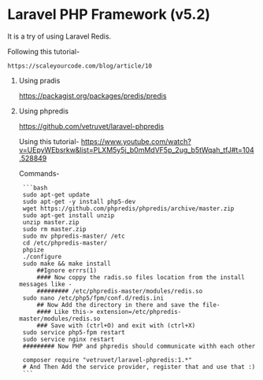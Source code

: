 # Laravel PHP Framework (v5.2)

It is a try of using Laravel Redis.

Following this tutorial- 

    https://scaleyourcode.com/blog/article/10

1. Using pradis 

    https://packagist.org/packages/predis/predis

2. Using phpredis

    https://github.com/vetruvet/laravel-phpredis

    Using this tutorial-
        https://www.youtube.com/watch?v=UEpyWEbsrkw&list=PLXM5y5j_b0mMdVF5p_2ug_b5tWqah_tfJ#t=104.528849


    Commands-

        ```bash
        sudo apt-get update
        sudo apt-get -y install php5-dev
        wget https://github.com/phpredis/phpredis/archive/master.zip
        sudo apt-get install unzip
        unzip master.zip
        sudo rm master.zip
        sudo mv phpredis-master/ /etc
        cd /etc/phpredis-master/
        phpize
        ./configure
        sudo make && make install
            ##Ignore errrs(1)
            #### Now coppy the radis.so files location from the install messages like -
            ######### /etc/phpredis-master/modules/redis.so
        sudo nano /etc/php5/fpm/conf.d/redis.ini
            ## Now Add the directory in there and save the file-
            #### Like this-> extension=/etc/phpredis-master/modules/redis.so
            ### Save with (ctrl+O) and exit with (ctrl+X)
        sudo service php5-fpm restart
        sudo service nginx restart
        ######### Now PHP and phpredis should communicate withh each other

        composer require "vetruvet/laravel-phpredis:1.*"
        # And Then Add the service provider, register that and use that :)
        ```
